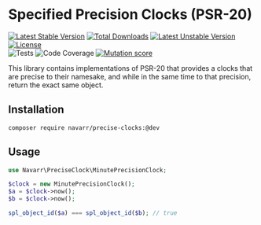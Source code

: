# Specified Precision Clocks (PSR-20)
[![Latest Stable Version](http://poser.pugx.org/navarr/precise-clocks/v)](https://packagist.org/packages/navarr/precise-clocks)
[![Total Downloads](http://poser.pugx.org/navarr/precise-clocks/downloads)](https://packagist.org/packages/navarr/precise-clocks)
[![Latest Unstable Version](http://poser.pugx.org/navarr/precise-clocks/v/unstable)](https://packagist.org/packages/navarr/precise-clocks)
[![License](http://poser.pugx.org/navarr/precise-clocks/license)](https://packagist.org/packages/navarr/precise-clocks)  
![Tests](https://github.com/navarr/precise-clocks/actions/workflows/commit.yml/badge.svg)
![Code Coverage](https://codecov.io/gh/navarr/precise-clocks/branch/main/graph/badge.svg?token=BHTKOZZDR3)
[![Mutation score](https://img.shields.io/endpoint?style=flat&url=https%3A%2F%2Fbadge-api.stryker-mutator.io%2Fgithub.com%2Fnavarr%2Fprecise-clocks%2Fmain)](https://dashboard.stryker-mutator.io/reports/github.com/navarr/precise-clocks/main)

This library contains implementations of PSR-20 that provides a clocks that are precise to their namesake, and while in the same time to that precision, return the exact same object.

## Installation

    composer require navarr/precise-clocks:@dev

## Usage

```php
use Navarr\PreciseClock\MinutePrecisionClock;

$clock = new MinutePrecisionClock();
$a = $clock->now();
$b = $clock->now();

spl_object_id($a) === spl_object_id($b); // true

```
